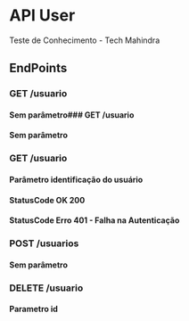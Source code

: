 # API User
Teste de Conhecimento - Tech Mahindra

## EndPoints

### GET /usuario
#### Sem parâmetro### GET /usuario
#### Sem parâmetro

### GET /usuario
#### Parâmetro identificação do usuário

#### StatusCode OK 200
#### StatusCode Erro 401 - Falha na Autenticação

### POST /usuarios
#### Sem parâmetro

### DELETE /usuario
#### Parametro id
